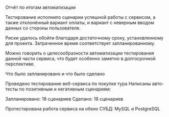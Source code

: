 Отчёт по итогам автоматизации

Тестирование исполнило сценарии успешной работы с сервисом, а также отклонённый вариант оплаты, и вариант с неверным вводом данных со стороны пользователя.

Риски удалось обойти благодаря достаточному сроку, установленному для проекта. Затраченное время соответствует запланированному.

Можно говорить о целесообразности автоматизации тестирования данной части сервиса, что будет особенно заметно в долгосрочной перспективе.



Что было запланировано и что было сделано

Проведено тестирование веб-сервиса по покупке тура
Написаны авто-тесты по позитивным и негативным сценариям:

Запланировано: 18 сценариев
Сделано: 18 сценариев

Протестирована работа сервиса на обеих СУБД: MySQL и PostgreSQL
